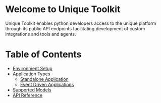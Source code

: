 # Welcome to Unique Toolkit 

Unique Toolkit enables python developers access to the unique platform through its public API endpoints facilitating development of custom integrations and tools and agents.

# Table of Contents

- [Environment Setup](setup/getting_started.md)
- Application Types
  - [Standalone Application](application_types/standalone_application.md)
  - [Event Driven Applications](application_types/event_driven_applications.md)
- [Supported Models](modules/language_models/language_model_overview.md)
- [API Reference](api.md)
